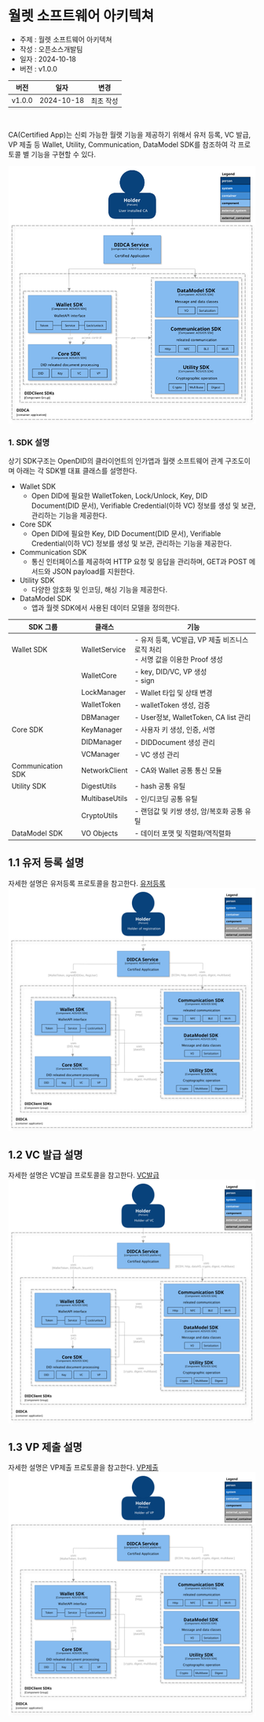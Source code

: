 <!-- Individual documents may be merged in the future, so the table of contents is not used. -->
# 월렛 소프트웨어 아키텍쳐

- 주제 : 월렛 소프트웨어 아키텍쳐
- 작성 : 오픈소스개발팀
- 일자 : 2024-10-18
- 버전 : v1.0.0

| 버전 | 일자       | 변경         |
| ------- | ---------- | --------------- |
| v1.0.0  | 2024-10-18 | 최초 작성 |

<br>


CA(Certified App)는 신뢰 가능한 월랫 기능을 제공하기 위해서 유저 등록, VC 발급, VP 제출 등 Wallet, Utility, Communication, DataModel SDK를 참조하여 각 프로토콜 별 기능을 구현할 수 있다.

![wallet_sw_archietecture](./images/wallet_sw_architecture.svg)

### 1. SDK 설명
상기 SDK구조는 OpenDID의 클라이언트의 인가앱과 월랫 소프트웨어 관계 구조도이며 아래는 각 SDK별 대표 클래스를 설명한다.

- Wallet SDK
  - Open DID에 필요한 WalletToken, Lock/Unlock, Key, DID Document(DID 문서), Verifiable Credential(이하 VC) 정보를 생성 및 보관, 관리하는 기능을 제공한다.
- Core SDK
  - Open DID에 필요한 Key, DID Document(DID 문서), Verifiable Credential(이하 VC) 정보를 생성 및 보관, 관리하는 기능을 제공한다.
- Communication SDK
  - 통신 인터페이스를 제공하여 HTTP 요청 및 응답을 관리하며, GET과 POST 메서드와 JSON payload를 지원한다.
- Utility SDK
  - 다양한 암호화 및 인코딩, 해싱 기능을 제공한다.
- DataModel SDK
  - 앱과 월렛 SDK에서 사용된 데이터 모델을 정의한다.

| SDK 그룹          | 클래스          | 기능                                                       |
|---------------------|------------------|----------------------------------------------------------------|
| Wallet SDK       | WalletService     | - 유저 등록, VC발급, VP 제출 비즈니스 로직 처리<br>- 서명 값을 이용한 Proof 생성 |
|                     | WalletCore        | - key, DID/VC, VP 생성<br>- sign                             |
|                     | LockManager       | - Wallet 타입 및 상태 변경                                   |
|                     | WalletToken       | - walletToken 생성, 검증                                      |
|                     | DBManager         | - User정보, WalletToken, CA list 관리                        |
| Core SDK      | KeyManager        | - 사용자 키 생성, 인증, 서명                                  |
|                     | DIDManager        | - DIDDocument 생성 관리                                       |
|                     | VCManager         | - VC 생성 관리                                               |
| Communication SDK   | NetworkClient     | - CA와 Wallet 공통 통신 모듈                                  |
| Utility SDK         | DigestUtils       | - hash 공통 유틸                                             |
|                     | MultibaseUtils    | - 인/디코딩 공통 유틸                                        |
|                     | CryptoUtils       | - 랜덤값 및 키쌍 생성, 암/복호화 공통 유틸                  |
| DataModel SDK       | VO Objects        | - 데이터 포맷 및 직렬화/역직렬화                              |



## 1.1 유저 등록 설명
자세한 설명은 유저등록 프로토콜을 참고한다. [유저등록](./User%20Registration_ko.md)
![wallet_sw_archietecture](./images/wallet_sw_architecture_reg_user.svg)
## 1.2 VC 발급 설명
자세한 설명은 VC발급 프로토콜을 참고한다. [VC발급](./VC%20Issuance_ko.md)
![wallet_sw_archietecture](./images/wallet_sw_architecture_issue_vc.svg)
## 1.3 VP 제출 설명
자세한 설명은 VP제출 프로토콜을 참고한다. [VP제출](./Presentation%20of%20VP_ko.md)
![wallet_sw_archietecture](./images/wallet_sw_architecture_submit_vp.svg)
<br>
